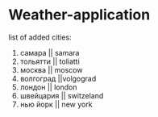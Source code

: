 # Weather-application

list of added cities:
1. самара     || samara
2. тольятти   || toliatti
3. москва     || moscow
4. волгоград  ||volgograd
5. лондон     || london
6. швейцария  || switzeland
7. нью йорк   || new york
